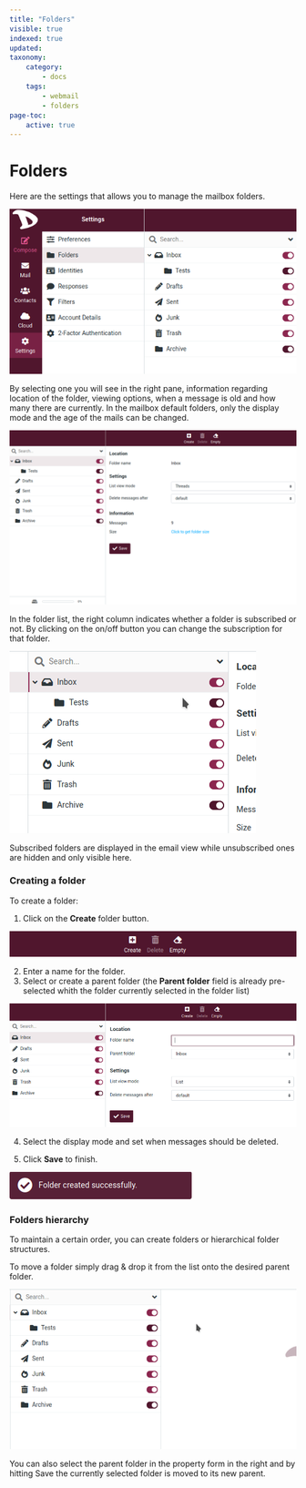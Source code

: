 ```yaml
---
title: "Folders"
visible: true
indexed: true
updated:
taxonomy:
    category:
        - docs
    tags:
        - webmail
        - folders
page-toc:
    active: true
---
```


# Folders
Here are the settings that allows you to manage the mailbox folders.

![Folders](en/set_folders.png)

By selecting one you will see in the right pane, information regarding location of the folder, viewing options, when a message is old and how many there are currently. In the mailbox default folders, only the display mode and the age of the mails can be changed.

![Folders](en/folder_properties.png)

In the folder list, the right column indicates whether a folder is subscribed or not. By clicking on the on/off button you can change the subscription for that folder.

![Folders](en/subscribe_btn.gif)

Subscribed folders are displayed in the email view while unsubscribed ones are hidden and only visible here.

### Creating a folder

To create a folder:

01. Click on the **Create** folder button.

  ![Folders](en/folder_buttons.png)

02. Enter a name for the folder.
03. Select or create a parent folder (the **Parent folder** field is already pre-selected whith the folder currently selected in the folder list)

  ![Folders](en/folder_create.png)

04. Select the display mode and set when messages should be deleted.

05. Click **Save** to finish.

  ![Folders](en/folder_created.png)

### Folders hierarchy
To maintain a certain order, you can create folders or hierarchical folder structures.

To move a folder simply drag & drop it from the list onto the desired parent folder.

![Folders](en/moving.gif)

You can also select the parent folder in the property form in the right and by hitting Save the currently selected folder is moved to its new parent.
